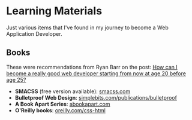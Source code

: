 # Learning Materials

Just various items that I've found in my journey to become a Web Application Developer.

## Books

These were recommendations from Ryan Barr on the post: [How can I become a really good web developer starting from now at age 20 before age 25?](https://www.quora.com/Computer-Programming/How-can-I-become-a-really-good-web-developer-starting-from-now-at-age-20-before-age-25)

- **SMACSS** (free version available): [smacss.com](http://smacss.com/)
- **Bulletproof Web Design**: [simplebits.com/publications/bulletproof](http://www.simplebits.com/publications/bulletproof/)
- **A Book Apart Series**: [abookapart.com](http://www.abookapart.com/)
- **O'Reilly books**: [oreilly.com/css-html](http://oreilly.com/css-html/index.html)
